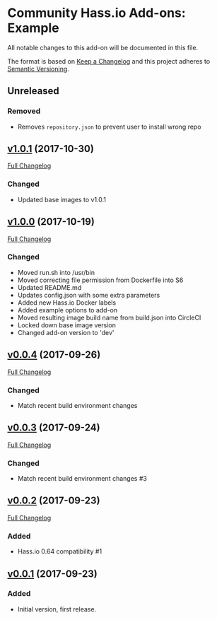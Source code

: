 # Community Hass.io Add-ons: Example

All notable changes to this add-on will be documented in this file.

The format is based on [Keep a Changelog][keep-a-changelog]
and this project adheres to [Semantic Versioning][semantic-versioning].

## Unreleased

### Removed

- Removes `repository.json` to prevent user to install wrong repo

## [v1.0.1] (2017-10-30)

[Full Changelog][v1.0.0-v1.0.1]

### Changed

- Updated base images to v1.0.1

## [v1.0.0] (2017-10-19)

[Full Changelog][v0.0.4-v1.0.0]

### Changed

- Moved run.sh into /usr/bin
- Moved correcting file permission from Dockerfile into S6
- Updated README.md
- Updates config.json with some extra parameters
- Added new Hass.io Docker labels
- Added example options to add-on
- Moved resulting image build name from build.json into CircleCI
- Locked down base image version
- Changed add-on version to 'dev'

## [v0.0.4] (2017-09-26)

[Full Changelog][v0.0.3-v0.0.4]

### Changed

- Match recent build environment changes

## [v0.0.3] (2017-09-24)

[Full Changelog][v0.0.2-v0.0.3]

### Changed

- Match recent build environment changes #3

## [v0.0.2] (2017-09-23)

[Full Changelog][v0.0.1-v0.0.2]

### Added

- Hass.io 0.64 compatibility #1

## [v0.0.1] (2017-09-23)

### Added

- Initial version, first release.

[keep-a-changelog]: http://keepachangelog.com/en/1.0.0/
[semantic-versioning]: http://semver.org/spec/v2.0.0.html
[v0.0.1-v0.0.2]: https://github.com/hassio-addons/addon-example/compare/v0.0.1...v0.0.2
[v0.0.1]: https://github.com/hassio-addons/addon-example/tree/v0.0.1
[v0.0.2-v0.0.3]: https://github.com/hassio-addons/addon-example/compare/v0.0.2...v0.0.3
[v0.0.2]: https://github.com/hassio-addons/addon-example/tree/v0.0.2
[v0.0.3-v0.0.4]: https://github.com/hassio-addons/addon-example/compare/v0.0.3...v0.0.4
[v0.0.3]: https://github.com/hassio-addons/addon-example/tree/v0.0.3
[v0.0.4-v1.0.0]: https://github.com/hassio-addons/addon-example/compare/v0.0.4...v1.0.0
[v0.0.4]: https://github.com/hassio-addons/addon-example/tree/v0.0.4
[v1.0.0-v1.0.1]: https://github.com/hassio-addons/addon-example/compare/v1.0.0...v1.0.1
[v1.0.0]: https://github.com/hassio-addons/addon-example/tree/v1.0.0
[v1.0.1]: https://github.com/hassio-addons/addon-example/tree/v1.0.1
